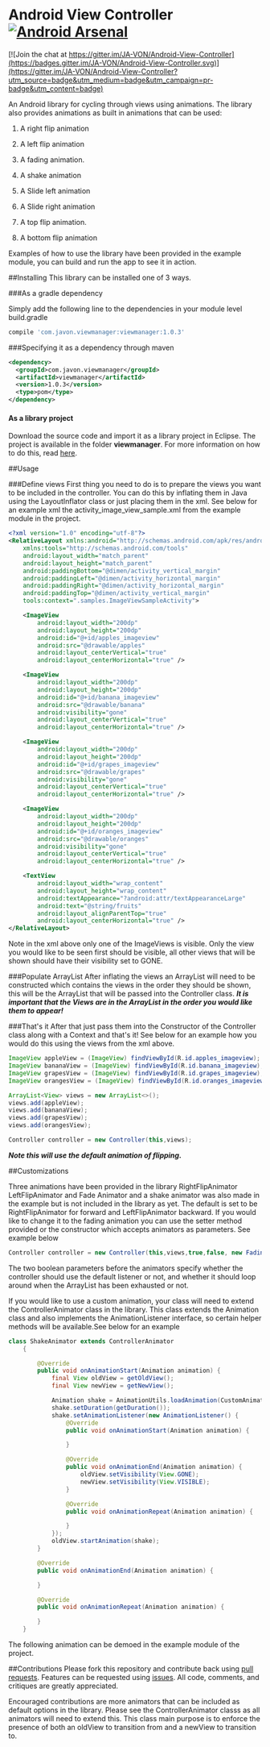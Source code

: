 # Android View Controller [![Android Arsenal](https://img.shields.io/badge/Android%20Arsenal-Android%20View%20Controller-brightgreen.svg?style=flat)](http://android-arsenal.com/details/1/3208)

[![Join the chat at https://gitter.im/JA-VON/Android-View-Controller](https://badges.gitter.im/JA-VON/Android-View-Controller.svg)](https://gitter.im/JA-VON/Android-View-Controller?utm_source=badge&utm_medium=badge&utm_campaign=pr-badge&utm_content=badge)

An Android library for cycling through views using animations. The library also provides animations as built in animations that can be used:

1. A right flip animation

2. A left flip animation

3. A fading animation.

4. A shake animation

5. A Slide left animation

6. A Slide right animation

7. A top flip animation.

8. A bottom flip animation

Examples of how to use the library have been provided in the example module, you can build and run the app to see it in action.

##Installing
This library can be installed one of 3 ways.

###As a gradle dependency

Simply add the following line to the dependencies in your module level build.gradle

```groovy
compile 'com.javon.viewmanager:viewmanager:1.0.3'
```
###Specifying it as a dependency through maven
```xml
<dependency>
  <groupId>com.javon.viewmanager</groupId>
  <artifactId>viewmanager</artifactId>
  <version>1.0.3</version>
  <type>pom</type>
</dependency>
```

#### As a library project

Download the source code and import it as a library project in Eclipse. The project is available in the folder **viewmanager**. For more information on how to do this, read [here](http://developer.android.com/tools/projects/index.html#LibraryProjects).

##Usage

###Define views
First thing you need to do is to prepare the views you want to be included in the controller. You can do this by inflating them in Java using the LayoutInflator class or just placing them in the xml. See below for an example xml the activity_image_view_sample.xml from the example module in the project.

```xml
<?xml version="1.0" encoding="utf-8"?>
<RelativeLayout xmlns:android="http://schemas.android.com/apk/res/android"
    xmlns:tools="http://schemas.android.com/tools"
    android:layout_width="match_parent"
    android:layout_height="match_parent"
    android:paddingBottom="@dimen/activity_vertical_margin"
    android:paddingLeft="@dimen/activity_horizontal_margin"
    android:paddingRight="@dimen/activity_horizontal_margin"
    android:paddingTop="@dimen/activity_vertical_margin"
    tools:context=".samples.ImageViewSampleActivity">

    <ImageView
        android:layout_width="200dp"
        android:layout_height="200dp"
        android:id="@+id/apples_imageview"
        android:src="@drawable/apples"
        android:layout_centerVertical="true"
        android:layout_centerHorizontal="true" />

    <ImageView
        android:layout_width="200dp"
        android:layout_height="200dp"
        android:id="@+id/banana_imageview"
        android:src="@drawable/banana"
        android:visibility="gone"
        android:layout_centerVertical="true"
        android:layout_centerHorizontal="true" />

    <ImageView
        android:layout_width="200dp"
        android:layout_height="200dp"
        android:id="@+id/grapes_imageview"
        android:src="@drawable/grapes"
        android:visibility="gone"
        android:layout_centerVertical="true"
        android:layout_centerHorizontal="true" />

    <ImageView
        android:layout_width="200dp"
        android:layout_height="200dp"
        android:id="@+id/oranges_imageview"
        android:src="@drawable/oranges"
        android:visibility="gone"
        android:layout_centerVertical="true"
        android:layout_centerHorizontal="true" />

    <TextView
        android:layout_width="wrap_content"
        android:layout_height="wrap_content"
        android:textAppearance="?android:attr/textAppearanceLarge"
        android:text="@string/fruits"
        android:layout_alignParentTop="true"
        android:layout_centerHorizontal="true" />
</RelativeLayout>
```

Note in the xml above only one of the ImageViews is visible. Only the view you would like to be seen first should be visible, all other views that will be shown should have their visibility set to GONE. 

###Populate ArrayList
After inflating the views an ArrayList will need to be constructed which contains the views in the order they should be shown, this will be the ArrayList that will be passed into the Controller class. ***It is important that the Views are in the ArrayList in the order you would like them to appear!***

###That's it
After that just pass them into the Constructor of the Controller class along with a Context and that's it! See below for an example how you would do this using the views from the xml above. 

```Java
ImageView appleView = (ImageView) findViewById(R.id.apples_imageview);
ImageView bananaView = (ImageView) findViewById(R.id.banana_imageview);
ImageView grapesView = (ImageView) findViewById(R.id.grapes_imageview);
ImageView orangesView = (ImageView) findViewById(R.id.oranges_imageview);

ArrayList<View> views = new ArrayList<>();
views.add(appleView);
views.add(bananaView);
views.add(grapesView);
views.add(orangesView);

Controller controller = new Controller(this,views);
```

***Note this will use the default animation of flipping.***

##Customizations

Three animations have been provided in the library RightFlipAnimator LeftFlipAnimator and Fade Animator and a shake animator was also made in the example but is not included in the library as yet. The default is set to be RightFlipAnimator for forward and LeftFlipAnimator backward. If you would like to change it to the fading animation you can use the setter method provided or the constructor which accepts animators as parameters. See example below

```Java
Controller controller = new Controller(this,views,true,false, new FadingAnimator(),new FadingAnimator());
```

The two boolean parameters before the animators specify whether the controller should use the default listener or not, and whether it should loop around when the ArrayList has been exhausted or not.

If you would like to use a custom animation, your class will need to extend the ControllerAnimator class in the library. This class extends the Animation class and also implements the AnimationListener interface, so certain helper methods will be available.See below for an example

```Java
class ShakeAnimator extends ControllerAnimator
    {

        @Override
        public void onAnimationStart(Animation animation) {
            final View oldView = getOldView();
            final View newView = getNewView();

            Animation shake = AnimationUtils.loadAnimation(CustomAnimatorSampleActivity.this, R.anim.shake);
            shake.setDuration(getDuration());
            shake.setAnimationListener(new AnimationListener() {
                @Override
                public void onAnimationStart(Animation animation) {

                }

                @Override
                public void onAnimationEnd(Animation animation) {
                    oldView.setVisibility(View.GONE);
                    newView.setVisibility(View.VISIBLE);
                }

                @Override
                public void onAnimationRepeat(Animation animation) {

                }
            });
            oldView.startAnimation(shake);
        }

        @Override
        public void onAnimationEnd(Animation animation) {

        }

        @Override
        public void onAnimationRepeat(Animation animation) {

        }
    }
```

The following animation can be demoed in the example module of the project.

##Contributions
Please fork this repository and contribute back using [pull requests](https://github.com/JA-VON/Android-View-Controller/pulls). Features can be requested using [issues](https://github.com/JA-VON/Android-View-Controller/issues). All code, comments, and critiques are greatly appreciated.

Encouraged contributions are more animators that can be included as default options in the library. Please see the ControllerAnimator classs as all animators will need to extend this. This class main purpose is to enforce the presence of both an oldView to transition from and a newView to transition to.
